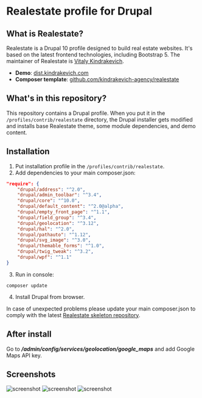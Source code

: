 # Realestate profile for Drupal

## What is Realestate?
Realestate is a Drupal 10 profile designed to build real estate websites. It's based on the latest frontend technologies, including Bootstrap 5. The maintainer of Realestate is [Vitaly Kindrakevich](https://kindrakevich.com).

* **Demo**: [dist.kindrakevich.com](https://dist.kindrakevich.com)
* **Composer template**: [github.com/kindrakevich-agency/realestate](https://github.com/kindrakevich-agency/realestate)

## What's in this repository?
This repository contains a Drupal profile. When you put it in the `/profiles/contrib/realestate` directory, the Drupal installer gets modified and installs base Realestate theme, some module dependencies, and demo content.

## Installation
1. Put installation profile in the `/profiles/contrib/realestate`.
2. Add dependencies to your main composer.json:
```json
"require": {
    "drupal/address": "^2.0",
    "drupal/admin_toolbar": "^3.4",
    "drupal/core": "^10.0",
    "drupal/default_content": "^2.0@alpha",
    "drupal/empty_front_page": "^1.1",
    "drupal/field_group": "^3.4",
    "drupal/geolocation": "^3.12",
    "drupal/hal": "^2.0",
    "drupal/pathauto": "^1.12",
    "drupal/svg_image": "^3.0",
    "drupal/themable_forms": "^1.0",
    "drupal/twig_tweak": "^3.2",
    "drupal/wpf": "^1.1"
}
```
3. Run in console:
```console
composer update
```
4. Install Drupal from browser.

In case of unexpected problems please update your main composer.json to comply with the latest [Realestate skeleton repository](https://github.com/kindrakevich-agency/realestate).

## After install
Go to ***/admin/config/services/geolocation/google_maps*** and add Google Maps API key.

## Screenshots
![screenshot](screenshots/screenshot-1.png)
![screenshot](screenshots/screenshot-2.png)
![screenshot](screenshots/screenshot-3.png)
